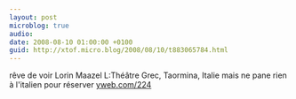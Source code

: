 ```yaml
---
layout: post
microblog: true
audio: 
date: 2008-08-10 01:00:00 +0100
guid: http://xtof.micro.blog/2008/08/10/t883065784.html
---
```

rêve de voir Lorin Maazel  L:Théâtre Grec, Taormina, Italie mais ne pane rien à l'italien pour réserver  [yweb.com/224](http://yweb.com/224)
